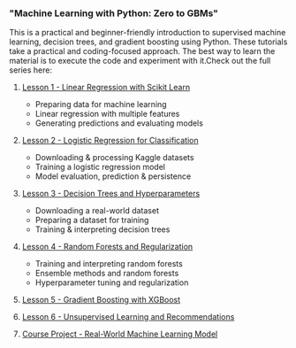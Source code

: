 ### "Machine Learning with Python: Zero to GBMs"

This is a practical and beginner-friendly introduction to supervised machine learning, decision trees, and gradient boosting using Python. These tutorials take a practical and coding-focused approach. The best way to learn the material is to execute the code and experiment with it.Check out the full series here: 




1. [Lesson 1 - Linear Regression with Scikit Learn](https://github.com/SoundaryaMiranam/Machine_learning_lessons/blob/main/Zero_to_GBMs/lesson_1_Linear_Regression.ipynb)
   
   <ul>
     <li>Preparing data for machine learning</li>
     <li>Linear regression with multiple features</li>
    <li>Generating predictions and evaluating models</li>
  </ul>  

2. [Lesson 2 - Logistic Regression for Classification](https://github.com/SoundaryaMiranam/Machine_learning_lessons/blob/main/Zero_to_GBMs/lesson_2_logistic_regression.ipynb)
    <ul>
     <li>Downloading & processing Kaggle datasets</li>
     <li>Training a logistic regression model</li>
    <li>Model evaluation, prediction & persistence</li>
   </ul>  
   
3. [Lesson 3 - Decision Trees and Hyperparameters](https://github.com/SoundaryaMiranam/Machine_learning_lessons/blob/main/Zero_to_GBMs/lesson_3_Decision_Trees_and_regularlization.ipynb)
    <ul>
     <li>Downloading a real-world dataset</li>
     <li>Preparing a dataset for training</li>
    <li>Training & interpreting decision trees</li>
   </ul>  
   
4. [Lesson 4 - Random Forests and Regularization](https://github.com/SoundaryaMiranam/Machine_learning_lessons/blob/main/Zero_to_GBMs/lesson_4_Random_Forests_and_Regularization.ipynb)
   <ul>
     <li>Training and interpreting random forests</li>
      <li>Ensemble methods and random forests</li>
     <li>Hyperparameter tuning and regularization</li>
   </ul> 
5. [Lesson 5 - Gradient Boosting with XGBoost]()
6. [Lesson 6 - Unsupervised Learning and Recommendations]()
7. [Course Project - Real-World Machine Learning Model]()
